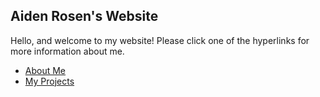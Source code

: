 ## Aiden Rosen's Website

Hello, and welcome to my website!  Please click one of the hyperlinks for more information about me.

- [About Me](./about)
- [My Projects](./projects.md)